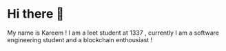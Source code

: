 <h1>Hi there 👋</h1>

<p>My name is Kareem ! I am a leet student at 1337 , currently I am a software engineering student and a blockchain enthousiast !</p>
